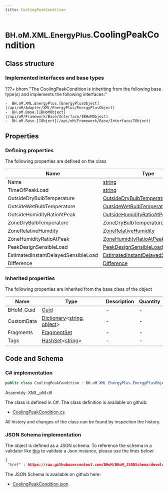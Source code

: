 ```yaml
---
title: CoolingPeakCondition
---
```


# <small>BH.oM.XML.EnergyPlus.</small>**CoolingPeakCondition**



## Class structure

### Implemented interfaces and base types

???+ bhom "The CoolingPeakCondition is inheriting from the following base type(s) and implements the following interfaces:"

    -  BH.oM.XML.EnergyPlus.[EnergyPlusObject](/api/oM/Adapter/XML/EnergyPlus/EnergyPlusObject)
    -  BH.oM.Base.[IBHoMObject](/api/oM/Framework/Base/Interface/IBHoMObject)
    -  BH.oM.Base.[IObject](/api/oM/Framework/Base/Interface/IObject)


## Properties



### Defining properties

The following properties are defined on the class

| Name             | Type             | Description      | Quantity         |
|------------------|------------------|------------------|------------------|
| Name | [string](https://learn.microsoft.com/en-us/dotnet/api/System.String?view=netstandard-2.0) | - | - |
| TimeOfPeakLoad | [string](https://learn.microsoft.com/en-us/dotnet/api/System.String?view=netstandard-2.0) | - | - |
| OutsideDryBulbTemperature | [OutsideDryBulbTemperature](/api/oM/Adapter/XML/EnergyPlus/OutsideDryBulbTemperature) | - | - |
| OutsideWetBulbTemperature | [OutsideWetBulbTemperature](/api/oM/Adapter/XML/EnergyPlus/OutsideWetBulbTemperature) | - | - |
| OutsideHumidityRatioAtPeak | [OutsideHumidityRatioAtPeak](/api/oM/Adapter/XML/EnergyPlus/OutsideHumidityRatioAtPeak) | - | - |
| ZoneDryBulbTemperature | [ZoneDryBulbTemperature](/api/oM/Adapter/XML/EnergyPlus/ZoneDryBulbTemperature) | - | - |
| ZoneRelativeHumdity | [ZoneRelativeHumidity](/api/oM/Adapter/XML/EnergyPlus/ZoneRelativeHumidity) | - | - |
| ZoneHumidityRatioAtPeak | [ZoneHumidityRatioAtPeak](/api/oM/Adapter/XML/EnergyPlus/ZoneHumidityRatioAtPeak) | - | - |
| PeakDesignSensibleLoad | [PeakDesignSensibleLoad](/api/oM/Adapter/XML/EnergyPlus/PeakDesignSensibleLoad) | - | - |
| EstimatedInstantDelayedSensibleLoad | [EstimatedInstantDelayedSensibleLoad](/api/oM/Adapter/XML/EnergyPlus/EstimatedInstantDelayedSensibleLoad) | - | - |
| Difference | [Difference](/api/oM/Adapter/XML/EnergyPlus/Difference) | - | - |


### Inherited properties
The following properties are inherited from the base class of the object

| Name             | Type             | Description      | Quantity         |
|------------------|------------------|------------------|------------------|
| BHoM_Guid | [Guid](https://learn.microsoft.com/en-us/dotnet/api/System.Guid?view=netstandard-2.0) | - | - |
| CustomData | [Dictionary](https://learn.microsoft.com/en-us/dotnet/api/System.Collections.Generic.Dictionary-2?view=netstandard-2.0)&lt;[string](https://learn.microsoft.com/en-us/dotnet/api/System.String?view=netstandard-2.0), [object](https://learn.microsoft.com/en-us/dotnet/api/System.Object?view=netstandard-2.0)&gt; | - | - |
| Fragments | [FragmentSet](/api/oM/Framework/Base/FragmentSet) | - | - |
| Tags | [HashSet](https://learn.microsoft.com/en-us/dotnet/api/System.Collections.Generic.HashSet-1?view=netstandard-2.0)&lt;[string](https://learn.microsoft.com/en-us/dotnet/api/System.String?view=netstandard-2.0)&gt; | - | - |


## Code and Schema

### C# implementation

``` C# title="C#"
public class CoolingPeakCondition : BH.oM.XML.EnergyPlus.EnergyPlusObject, BH.oM.Base.IBHoMObject, BH.oM.Base.IObject
```

Assembly: XML_oM.dll

The class is defined in C#. The class definition is available on github:

- [CoolingPeakCondition.cs](https://github.com/BHoM/XML_Toolkit/blob/develop/XML_oM/EnergyPlus\CoolingPeakCondition.cs)

All history and changes of the class can be found by inspection the history.
### JSON Schema implementation

The object is defined as a JSON schema. To reference the schema in a validator like [this](https://www.jsonschemavalidator.net/) to validate a Json instance, please use the lines below:

``` json title="JSON Schema"
{
 "$ref" : https://raw.githubusercontent.com/BHoM/BHoM_JSONSchema/develop/XML_oM/EnergyPlus/CoolingPeakCondition.json}
```

The JSON Schema is available on github here:

- [CoolingPeakCondition.json](https://github.com/BHoM/BHoM_JSONSchema/blob/develop/XML_oM/EnergyPlus/CoolingPeakCondition.json)

